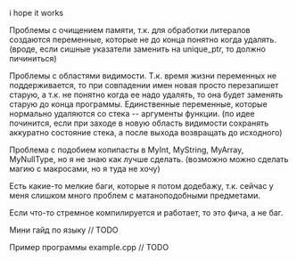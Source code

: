 i hope it works

Проблемы с очищением памяти, т.к. для обработки литералов создаются переменные, которые не до конца понятно когда удалять.
(вроде, если сишные указатели заменить на unique_ptr, то должно пичиниться)

Проблемы с областями видимости. Т.к. время жизни переменных не поддерживается, то при совпадении имен новая просто перезапишет старую, а т.к. не понятно когда ее надо удалять, то она будет заменять старую до конца программы.
Единственные переменные, которые нормально удаляются со стека -- аргументы функции.
(по идее починится, если при заходе в новую область видимости сохранять аккуратно состояние стека, а после выхода возвращать до исходного)

Проблема с подобием копипасты в MyInt, MyString, MyArray, MyNullType, но я не знаю как лучше сделать.
(возможно можно сделать магию с макросами, но я туда не хочу)

Есть какие-то мелкие баги, которые я потом додебажу, т.к. сейчас у меня слишком много проблем с матаноподобными предметами.

Если что-то стремное компилируется и работает, то это фича, а не баг.

Мини гайд по языку // TODO 

Пример программы example.cpp // TODO